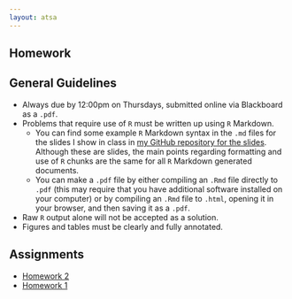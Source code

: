 ```yaml
---
layout: atsa
---
```

  
Homework
-------

## General Guidelines
* Always due by 12:00pm on Thursdays, submitted online via Blackboard as a `.pdf`.
* Problems that require use of `R` must be written up using `R` Markdown.
    - You can find some example `R` Markdown syntax in the `.md` files for the slides I show in class in [my GitHub repository for the slides](https://github.com/maryclare/atsa/tree/master/content/slides). Although these are slides, the main points regarding formatting and use of `R` chunks are the same for all `R` Markdown generated documents.
    - You can make a `.pdf` file by either compiling an `.Rmd` file directly to `.pdf` (this may require that you have additional software installed on your computer) or by compiling an `.Rmd` file to `.html`, opening it in your browser, and then saving it as a `.pdf`.
* Raw `R` output alone will not be accepted as a solution.
* Figures and tables must be clearly and fully annotated.

## Assignments
* [Homework 2](https://maryclare.github.io/atsa/content/homework/hw_2.pdf)
* [Homework 1](https://maryclare.github.io/atsa/content/homework/hw_1.pdf)